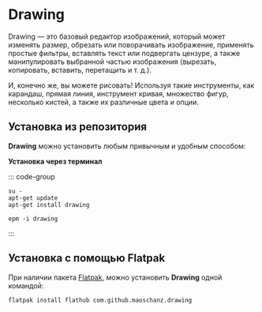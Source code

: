 # Drawing

Drawing — это базовый редактор изображений, который может изменять размер, обрезать или поворачивать изображение, применять простые фильтры, вставлять текст или подвергать цензуре, а также манипулировать выбранной частью изображения (вырезать, копировать, вставить, перетащить и т. д.).

И, конечно же, вы можете рисовать! Используя такие инструменты, как карандаш, прямая линия, инструмент кривая, множество фигур, несколько кистей, а также их различные цвета и опции.

## Установка из репозитория

**Drawing** можно установить любым привычным и удобным способом:

**Установка через терминал**

::: code-group

```shell[apt-get]
su -
apt-get update
apt-get install drawing
```
```shell[epm]
epm -i drawing
```
:::

## Установка c помощью Flatpak<Badge type="info" text="flatpak" />

При наличии пакета [Flatpak](/flatpak), можно установить **Drawing** одной командой:

```shell
flatpak install flathub com.github.maoschanz.drawing
```